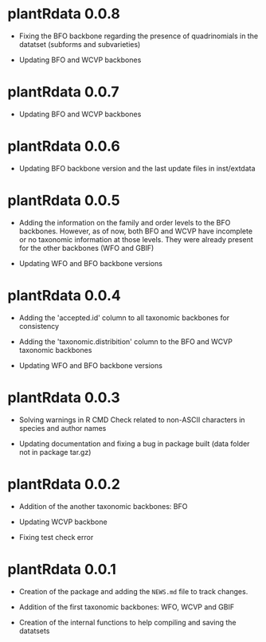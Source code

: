 # plantRdata 0.0.8

* Fixing the BFO backbone regarding the presence of quadrinomials in the datatset (subforms and subvarieties)

* Updating BFO and WCVP backbones


# plantRdata 0.0.7

* Updating BFO and WCVP backbones

# plantRdata 0.0.6

* Updating BFO backbone version and the last update files in inst/extdata


# plantRdata 0.0.5

* Adding the information on the family and order levels to the BFO backbones. However, as of now, both BFO and WCVP have incomplete or no taxonomic information at those levels. They were already present for the other backbones (WFO and GBIF)

* Updating WFO and BFO backbone versions


# plantRdata 0.0.4

* Adding the 'accepted.id' column to all taxonomic backbones for consistency

* Adding the 'taxonomic.distribition' column to the BFO and WCVP taxonomic backbones

* Updating WFO and BFO backbone versions


# plantRdata 0.0.3

* Solving warnings in R CMD Check related to non-ASCII characters in species and author names

* Updating documentation and fixing a bug in package built (data folder not in package tar.gz)


# plantRdata 0.0.2

* Addition of the another taxonomic backbones: BFO

* Updating WCVP backbone

* Fixing test check error


# plantRdata 0.0.1

* Creation of the package and adding the `NEWS.md` file to track changes.

* Addition of the first taxonomic backbones: WFO, WCVP and GBIF

* Creation of the internal functions to help compiling and saving the datatsets



